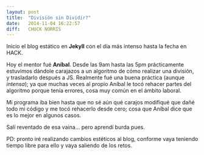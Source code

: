 ```yaml
---
layout: post
title:  "División sin Dividir?"
date:   2014-11-04 16:22:57
diff:   CHUCK NORRIS
---
```


Inicio el blog estático en **Jekyll** con el día más intenso hasta la fecha en HACK.

Hoy el mentor fué **Aníbal**. Desde las 9am hasta las 5pm prácticamente estuvimos dándole carajazos a un algoritmo de cómo realizar una división, y trasladarlo después a JS. Realmente fué una buena práctica (aunque *intensa*); ya que muchas veces al propio Aníbal le tocó rehacer partes del algoritmo porque tenía errores, cosa muy común en el ámbito laboral.

Mi programa iba bien hasta que no sé aún qué carajos modifiqué que dañé todo mi código y me tocó rehacerlo desde cero; cosa que Aníbal dice que es lo mejor en algunos casos.

Salí reventado de esa vaina... pero aprendí burda pues.

PD: pronto iré realizando cambios estéticos al blog, conforme vaya teniendo tiempo libre para ello y vaya saliendo de los retos.